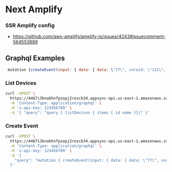 # Next Amplify

### SSR Amplify config
 - https://github.com/aws-amplify/amplify-js/issues/4243#issuecomment-564553889


## Graphql Examples


```js
 mutation {createEvent(input: { data: { data: \"77\", coreid: \"111\", event: \"temp\", published_at: \"111\"}, eventDeviceId: "3649e6b4-b08e-4d0f-916f-e503680a9f8a" })}
```

### List Devices
```bash
curl -XPOST \
  https://4467i3knabhnfpsopj2rezcb34.appsync-api.us-east-1.amazonaws.com/graphql \
  -H 'Content-Type: application/graphql' \
  -H 'x-api-key: 123456789' \
  -d '{ "query": "query { listDevices { items { id name }}}" }'
```

### Create Event
```bash
curl -XPOST \
  https://4467i3knabhnfpsopj2rezcb34.appsync-api.us-east-1.amazonaws.com/graphql \
  -H 'Content-Type: application/graphql' \
  -H 'x-api-key: 123456789' \
  -d '{
    "query": "mutation { createEvent(input: { data: { data: \"77\", coreid: \"111\", event: \"temp\", published_at: \"111\"}, eventDeviceId: \"3649e6b4-b08e-4d0f-916f-e503680a9f8a\" }) {id} }"
  }'
  ```
